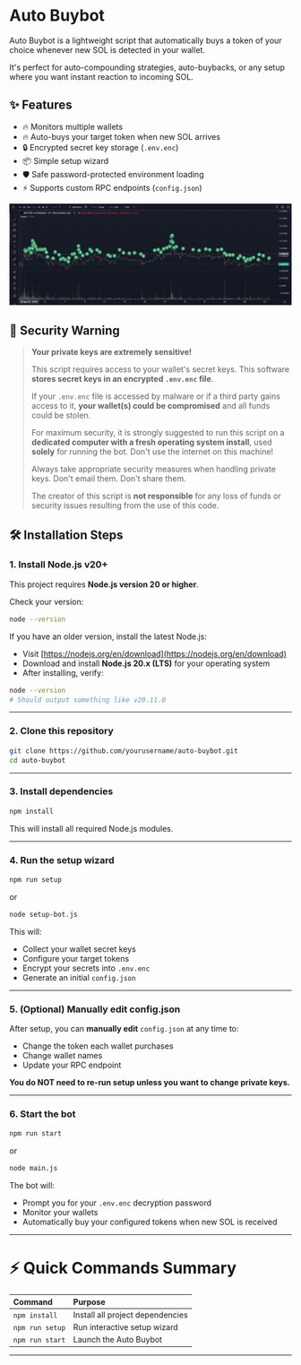 # Auto Buybot
Auto Buybot is a lightweight script that automatically buys a token of your choice whenever new SOL is detected in your wallet. 

It's perfect for auto-compounding strategies, auto-buybacks, or any setup where you want instant reaction to incoming SOL.

## ✨ Features

- 🔥 Monitors multiple wallets
- 🔥 Auto-buys your target token when new SOL arrives
- 🔒 Encrypted secret key storage (`.env.enc`)
- 📦 Simple setup wizard
- 🛡️ Safe password-protected environment loading
- ⚡ Supports custom RPC endpoints (`config.json`)

![Auto Buybot executing multiple buybacks](./images/screenshot.png)

## 🔐 Security Warning

> **Your private keys are extremely sensitive!**  
> 
> This script requires access to your wallet's secret keys. This software **stores secret keys in an encrypted `.env.enc` file**.
> 
> If your `.env.enc` file is accessed by malware or if a third party gains access to it, **your wallet(s) could be compromised** and all funds could be stolen.  
> 
> For maximum security, it is strongly suggested to run this script on a **dedicated computer with a fresh operating system install**, used **solely** for running the bot.  Don't use the internet on this machine!
> 
> Always take appropriate security measures when handling private keys.  Don't email them.  Don't share them.
> 
> The creator of this script is **not responsible** for any loss of funds or security issues resulting from the use of this code.

## 🛠 Installation Steps

### 1. Install Node.js v20+

This project requires **Node.js version 20 or higher**.

Check your version:

```bash
node --version
```

If you have an older version, install the latest Node.js:

- Visit [https://nodejs.org/en/download](https://nodejs.org/en/download)
- Download and install **Node.js 20.x (LTS)** for your operating system
- After installing, verify:

```bash
node --version
# Should output something like v20.11.0
```

---

### 2. Clone this repository

```bash
git clone https://github.com/yourusername/auto-buybot.git
cd auto-buybot
```

---

### 3. Install dependencies

```bash
npm install
```

This will install all required Node.js modules.

---

### 4. Run the setup wizard

```bash
npm run setup
```
or
```bash
node setup-bot.js
```

This will:
- Collect your wallet secret keys
- Configure your target tokens
- Encrypt your secrets into `.env.enc`
- Generate an initial `config.json`

---

### 5. (Optional) Manually edit config.json

After setup, you can **manually edit** `config.json` at any time to:

- Change the token each wallet purchases
- Change wallet names
- Update your RPC endpoint

**You do NOT need to re-run setup unless you want to change private keys.**

---

### 6. Start the bot

```bash
npm run start
```
or
```bash
node main.js
```

The bot will:

- Prompt you for your `.env.enc` decryption password
- Monitor your wallets
- Automatically buy your configured tokens when new SOL is received

---

# ⚡ Quick Commands Summary

| Command | Purpose |
|:--------|:--------|
| `npm install` | Install all project dependencies |
| `npm run setup` | Run interactive setup wizard |
| `npm run start` | Launch the Auto Buybot |

---



